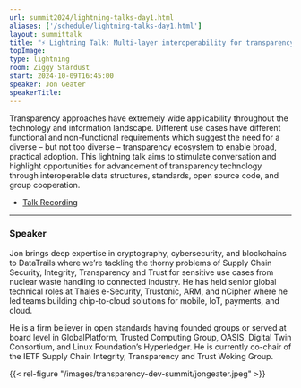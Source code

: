 ```yaml
---
url: summit2024/lightning-talks-day1.html
aliases: ['/schedule/lightning-talks-day1.html']
layout: summittalk
title: "⚡ Lightning Talk: Multi-layer interoperability for transparency technology"
topImage:
type: lightning
room: Ziggy Stardust
start: 2024-10-09T16:45:00
speaker: Jon Geater
speakerTitle: 
---
```


<div class="font-google font-medium">

Transparency approaches have extremely wide applicability throughout the technology and information landscape. Different use cases have different functional and non-functional requirements which suggest the need for a diverse – but not too diverse – transparency ecosystem to enable broad, practical adoption. This lightning talk aims to stimulate conversation and highlight opportunities for advancement of transparency technology through interoperable data structures, standards, open source code, and group cooperation.

* [Talk Recording](https://youtu.be/x2qvdXjSKPE?si=4-yJc1nKMHIpV3tS)

---

### Speaker

Jon brings deep expertise in cryptography, cybersecurity, and blockchains to DataTrails where we’re tackling the thorny problems of Supply Chain Security, Integrity, Transparency and Trust for sensitive use cases from nuclear waste handling to connected industry.  He has held senior global technical roles at Thales e-Security, Trustonic, ARM, and nCipher where he led teams building chip-to-cloud solutions for mobile, IoT, payments, and cloud. 

He is a firm believer in open standards having founded groups or served at board level in GlobalPlatform, Trusted Computing Group, OASIS, Digital Twin Consortium, and Linux Foundation’s Hyperledger. He is currently co-chair of the IETF Supply Chain Integrity, Transparency and Trust Woking Group.

{{< rel-figure "/images/transparency-dev-summit/jongeater.jpeg" >}}

</div>